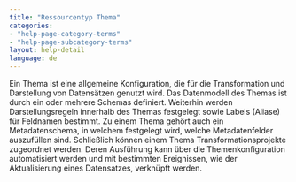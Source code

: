 ```yaml
---
title: "Ressourcentyp Thema"
categories:
- "help-page-category-terms"
- "help-page-subcategory-terms"
layout: help-detail
language: de
---
```


Ein Thema ist eine allgemeine Konfiguration, die für die Transformation und Darstellung von Datensätzen genutzt wird. Das Datenmodell des Themas ist durch ein oder mehrere Schemas definiert. Weiterhin werden Darstellungsregeln innerhalb des Themas festgelegt sowie Labels (Aliase) für Feldnamen bestimmt. Zu einem Thema gehört auch ein Metadatenschema, in welchem festgelegt wird, welche Metadatenfelder auszufüllen sind. Schließlich können einem Thema Transformationsprojekte zugeordnet werden. Deren Ausführung kann über die Themenkonfiguration automatisiert werden und mit bestimmten Ereignissen, wie der Aktualisierung eines Datensatzes, verknüpft werden.
